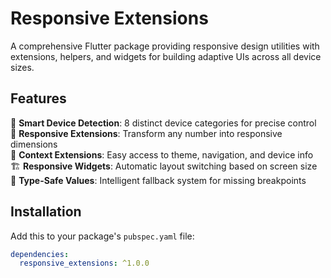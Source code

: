 # Responsive Extensions

A comprehensive Flutter package providing responsive design utilities with extensions, helpers, and widgets for building adaptive UIs across all device sizes.

## Features

🎯 **Smart Device Detection**: 8 distinct device categories for precise control  
📱 **Responsive Extensions**: Transform any number into responsive dimensions  
🎨 **Context Extensions**: Easy access to theme, navigation, and device info  
🏗️ **Responsive Widgets**: Automatic layout switching based on screen size  
🔧 **Type-Safe Values**: Intelligent fallback system for missing breakpoints  

## Installation

Add this to your package's `pubspec.yaml` file:

```yaml
dependencies:
  responsive_extensions: ^1.0.0
